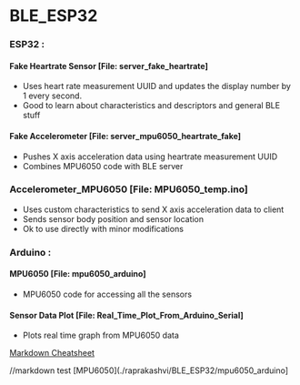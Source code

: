 # BLE_ESP32

### ESP32 : 

  #### Fake Heartrate Sensor [File: server_fake_heartrate]
  - Uses heart rate measurement UUID and updates the display number by 1 every second. 
  - Good to learn about characteristics and descriptors and general BLE stuff
  
  #### Fake Accelerometer [File: server_mpu6050_heartrate_fake]
  - Pushes X axis acceleration data using heartrate measurement UUID
  - Combines MPU6050 code with BLE server
  
  ### Accelerometer_MPU6050 [File: MPU6050_temp.ino]
  - Uses custom characteristics to send X axis acceleration data to client 
  - Sends sensor body position and sensor location 
  - Ok to use directly with minor modifications
  
### Arduino : 
 #### MPU6050 [File: mpu6050_arduino]
  - MPU6050 code for accessing all the sensors
  
  #### Sensor Data Plot [File: Real_Time_Plot_From_Arduino_Serial]
  - Plots real time graph from MPU6050 data
  
 
 [Markdown Cheatsheet](https://github.com/adam-p/markdown-here/wiki/Markdown-Cheatsheet)
 
 //markdown test
 [MPU6050](./raprakashvi/BLE_ESP32/mpu6050_arduino]
